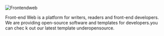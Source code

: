 ![Frontendweb](https://capsule-render.vercel.app/api?type=soft&color=auto&height=300&section=header&text=Frontendweb&fontSize=90)


Front-end Web is a platform for writers, readers and front-end developers. We are providing open-source software and templates for developers.you can chec k out our latest template underopensource. 


